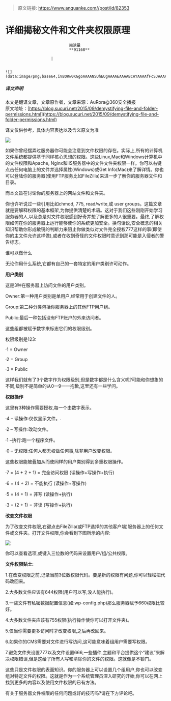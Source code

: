 > 原文链接: https://www.anquanke.com//post/id/82353 


# 详细揭秘文件和文件夹权限原理


                                阅读量   
                                **91168**
                            
                        |
                        
                                                                                                                                    ![](data:image/png;base64,iVBORw0KGgoAAAANSUhEUgAAAAEAAAABCAYAAAAfFcSJAAAAAXNSR0IArs4c6QAAAARnQU1BAACxjwv8YQUAAAAJcEhZcwAADsQAAA7EAZUrDhsAAAANSURBVBhXYzh8+PB/AAffA0nNPuCLAAAAAElFTkSuQmCC)
                                                                                            



##### 译文声明

本文是翻译文章，文章原作者，文章来源：AuRora@360安全播报
                                <br>原文地址：[https://blog.sucuri.net/2015/09/demystifying-file-and-folder-permissions.html](https://blog.sucuri.net/2015/09/demystifying-file-and-folder-permissions.html)

译文仅供参考，具体内容表达以及含义原文为准

[![](https://p1.ssl.qhimg.com/t01ea750a4442394a32.jpg)](https://p1.ssl.qhimg.com/t01ea750a4442394a32.jpg)

如果你曾经摆弄过服务器你可能会注意到文件权限的存在。实际上,所有的计算机文件系统都提供基于同样核心思想的权限。这些Linux,Mac和Windows计算机中的文件权限和Apache, Nginx和IIS服务器中的文件文件夹权限一样。你可以右键点击任何电脑上的文件并选择属性(Windows)或Get Info(Mac)来了解详情。你也可以登陆你的服务器(使用FTP服务比如FileZilla)来进一步了解你的服务器文件和目录。

而本文旨在讨论你的服务器上的网站文件和文件夹。

你也许听说过一些引用比如chmod, 775, read/write,或 user groups。这篇文章就是要解释权限的基本框架,为你提供清楚的术语。这对于我们这些刚刚开始学习服务器的人,以及总是对文件权限感到好奇并想了解更多的人很重要。最终,了解权限如何在你的服务器上运行能够使你的系统更加安全。换句话说,安全概念的相关知识帮助你形成敏锐的判断力来阻止你做类似对文件完全授权777这样的事(即使你的主文件允许这样做),或者在收到奇怪的文件权限时意识到那可能是入侵者的警告标志。

谁可以做什么

无论你用什么系统,它都有自己的一套特定的用户类别许可动作。

**用户类别**

这是3种在服务器上访问文件的用户类别。

Owner:第一种用户类别是单用户,经常用于创建文件的人。

Group:第二种分类包括你服务器上的其他FTP用户组。

Public:最后一种包括没有FTP账户的外来访问者。

这些组都被赋予数字来标志它们的权限级别。

权限级别是123:

·1 = Owner

·2 = Group

·3 = Public

这样我们就有了3个数字作为权限级别,但是数字都是什么含义呢?可能和你想象的不同,级别不是简单的从0—9——抱歉,这里还有一些学问。

**权限操作**

这里有3种操作需要授权,每一个由数字表示。

·4 – 读操作:仅仅显示文件。.

·2 – 写操作:改动文件。

·1 –执行:跑一个程序文件。

·0 – 无权限:任何人都无权做任何事,除非用户改变权限。

这些权限能被叠加从而使同样的用户类别得到多重权限操作。

·7 = (4 + 2 + 1) = 完全访问权限 (读操作+写操作+执行)

·6 = (4 + 2) = 不能执行 (读操作+写操作)

·5 = (4 + 1) = 非写 (读操作+执行)

·3 = (2 + 1) = 非读 (写操作+执行)

**改变文件权限**

为了改变文件权限,右键点击FileZilla(或FTP选择的其他客户端)服务器上的任何文件或文件夹。打开文件权限,你会看到下图所示的内容:

[![](https://p0.ssl.qhimg.com/t01d0df63a33ad1ec2c.jpg)](https://p0.ssl.qhimg.com/t01d0df63a33ad1ec2c.jpg)

你可以查看选项,或键入三位数的代码来设置用户/组/公共权限。

**文件权限贴士:**

1.在改变权限之前,记录当前3位数权限代码。要是新的权限有问题,你可以轻松把代码改回来。

2.大多数文件应该有644权限(用户可以写,没人能执行)。

3.一些文件有私密数据配置信息(如:wp-config.php)那么服务器赋予660权限比较好。

4.大多数文件夹应该有755权限(执行操作使你可以打开文件夹)。

5.仅当你需要更多访问时才改变权限,之后再改回来。

6.如果你的CMS需要对文件进行写访问,这可能意味着组用户需要写权限。

7.避免文件夹设置777以及文件设置666,一些插件,主题和平台提供这个“建议”来解决权限错误,但是这给了所有人写和清除你的文件的权限。这就像是不锁门。

这些只是文件权限的表面知识。你的服务器上可以设置几个组用户,你也可以改变组对特定文件的权限。这就是作为一个系统管理员深入研究的开始,你可以在网上找到更多的内容以及使用文件权限的已有方法。

有关于服务器文件权限的任何问题或好的技巧吗?请在下方评论吧。
